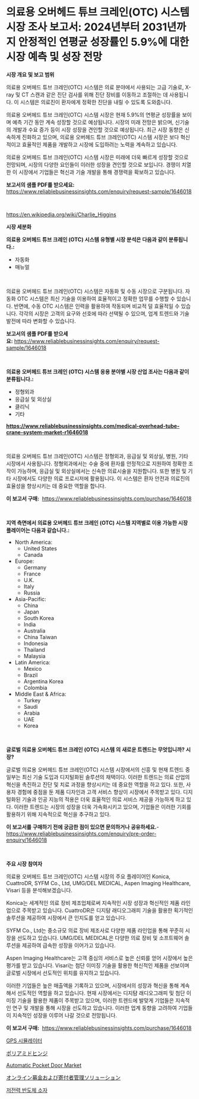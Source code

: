 <p><h1>의료용 오버헤드 튜브 크레인(OTC) 시스템 시장 조사 보고서: 2024년부터 2031년까지 안정적인 연평균 성장률인 5.9%에 대한 시장 예측 및 성장 전망</h1></p><p><strong>시장 개요 및 보고 범위</strong></p>
<p><p>의료용 오버헤드 튜브 크레인(OTC) 시스템은 의료 분야에서 사용되는 고급 기술로, X-ray 및 CT 스캔과 같은 진단 검사를 위해 진단 장비를 이동하고 조절하는 데 사용됩니다. 이 시스템은 의료진이 환자에게 정확한 진단을 내릴 수 있도록 도와줍니다.</p><p>의료용 오버헤드 튜브 크레인(OTC) 시스템 시장은 현재 5.9%의 연평균 성장률을 보이며 예측 기간 동안 계속 성장할 것으로 예상됩니다. 시장의 미래 전망은 밝으며, 신기술의 개발과 수요 증가 등이 시장 성장을 견인할 것으로 예상됩니다. 최근 시장 동향은 신속하게 진화하고 있으며, 의료용 오버헤드 튜브 크레인(OTC) 시스템 시장은 보다 혁신적이고 효율적인 제품을 개발하고 시장에 도입하려는 노력을 계속하고 있습니다.</p><p>의료용 오버헤드 튜브 크레인(OTC) 시스템 시장은 미래에 더욱 빠르게 성장할 것으로 전망되며, 시장의 다양한 요인들이 이러한 성장을 견인할 것으로 보입니다. 경쟁이 치열한 이 시장에서 기업들은 혁신과 기술 개발을 통해 경쟁력을 확보하고 있습니다.</p></p>
<p><strong>보고서의 샘플 PDF를 받으세요:</strong> <a href="https://www.reliablebusinessinsights.com/enquiry/request-sample/1646018">https://www.reliablebusinessinsights.com/enquiry/request-sample/1646018</a></p>
<p>&nbsp;</p>
<p><a href="https://en.wikipedia.org/wiki/Charlie_Higgins">https://en.wikipedia.org/wiki/Charlie_Higgins</a></p>
<p><strong>시장 세분화</strong></p>
<p><strong>의료용 오버헤드 튜브 크레인 (OTC) 시스템 유형별 시장 분석은 다음과 같이 분류됩니다.:</strong></p>
<p><ul><li>자동화</li><li>매뉴얼</li></ul></p>
<p>&nbsp;</p>
<p><p>의료용 오버헤드 튜브 크레인(OTC) 시스템은 자동화 및 수동 시장으로 구분됩니다. 자동화 OTC 시스템은 최신 기술을 이용하여 효율적이고 정확한 업무를 수행할 수 있습니다. 반면에, 수동 OTC 시스템은 인력을 활용하여 작동되며 비교적 덜 효율적일 수 있습니다. 각각의 시장은 고객의 요구와 선호에 따라 선택될 수 있으며, 업계 트렌드와 기술 발전에 따라 변화할 수 있습니다.</p></p>
<p><strong>보고서의 샘플 PDF를 받으세요:</strong>&nbsp;<a href="https://www.reliablebusinessinsights.com/enquiry/request-sample/1646018">https://www.reliablebusinessinsights.com/enquiry/request-sample/1646018</a></p>
<p>&nbsp;</p>
<p><strong> 의료용 오버헤드 튜브 크레인 (OTC) 시스템 응용 분야별 시장 산업 조사는 다음과 같이 분류됩니다.:</strong></p>
<p><ul><li>정형외과</li><li>응급실 및 외상실</li><li>클리닉</li><li>기타</li></ul></p>
<p><strong><a href="https://www.reliablebusinessinsights.com/medical-overhead-tube-crane-system-market-r1646018">https://www.reliablebusinessinsights.com/medical-overhead-tube-crane-system-market-r1646018</a></strong></p>
<p>&nbsp;</p>
<p><p>의료용 오버헤드 튜브 크레인(OTC) 시스템은 정형외과, 응급실 및 외상실, 병원, 기타 시장에서 사용됩니다. 정형외과에서는 수술 중에 환자를 안정적으로 지원하여 정확한 조작이 가능하며, 응급실 및 외상실에서는 신속한 의료시술을 지원합니다. 또한 병원 및 기타 시장에서도 다양한 의료 프로시저에 활용됩니다. 이 시스템은 환자 안전과 의료진의 효율성을 향상시키는 데 중요한 역할을 합니다.</p></p>
<p><strong>이 보고서 구매:</strong>&nbsp; <a href="https://www.reliablebusinessinsights.com/purchase/1646018">https://www.reliablebusinessinsights.com/purchase/1646018</a></p>
<p>&nbsp;</p>
<p><strong>지역 측면에서 의료용 오버헤드 튜브 크레인 (OTC) 시스템 지역별로 이용 가능한 시장 플레이어는 다음과 같습니다.:</strong></p>
<p><ul>
    <li>
        North America:
        <ul>
            <li>United States</li>
            <li>Canada</li>
        </ul>
    </li>
    <li>
        Europe:
        <ul>
            <li>Germany</li>
            <li>France</li>
            <li>U.K.</li>
            <li>Italy</li>
            <li>Russia</li>
        </ul>
    </li>
    <li>
        Asia-Pacific:
        <ul>
            <li>China</li>
            <li>Japan</li>
            <li>South Korea</li>
            <li>India</li>
            <li>Australia</li>
            <li>China Taiwan</li>
            <li>Indonesia</li>
            <li>Thailand</li>
            <li>Malaysia</li>
        </ul>
    </li>
    <li>
        Latin America:
        <ul>
            <li>Mexico</li>
            <li>Brazil</li>
            <li>Argentina Korea</li>
            <li>Colombia</li>
        </ul>
    </li>
    <li>
        Middle East & Africa:
        <ul>
            <li>Turkey</li>
            <li>Saudi</li>
            <li>Arabia</li>
            <li>UAE</li>
            <li>Korea</li>
        </ul>
    </li>
    </ul></p>
<p>&nbsp;</p>
<p><strong>글로벌 의료용 오버헤드 튜브 크레인 (OTC) 시스템 의 새로운 트렌드는 무엇입니까? 시장?</strong></p>
<p><p>글로벌 의료용 오버헤드 튜브 크레인(OTC) 시스템 시장에서의 신흥 및 현재 트렌드 중 일부는 최신 기술 도입과 디지털화된 솔루션의 채택이다. 이러한 트렌드는 의료 산업의 혁신을 촉진하고 진단 및 치료 과정을 향상시키는 데 중요한 역할을 하고 있다. 또한, 사용자 경험에 중점을 둔 제품 디자인과 고객 서비스 향상이 시장에서 주목받고 있다. 디지털화된 기술과 인공 지능의 적용은 더욱 효율적인 의료 서비스 제공을 가능하게 하고 있다. 이러한 트렌드는 시장의 성장을 더욱 가속화시키고 있으며, 기업들은 이러한 기회를 활용하기 위해 지속적으로 혁신을 추구하고 있다.</p></p>
<p><strong>이 보고서를 구매하기 전에 궁금한 점이 있으면 문의하거나 공유하세요.</strong>- <a href="https://www.reliablebusinessinsights.com/enquiry/pre-order-enquiry/1646018">https://www.reliablebusinessinsights.com/enquiry/pre-order-enquiry/1646018</a></p>
<p>&nbsp;</p>
<p><strong>주요 시장 참여자</strong></p>
<p><p>의료용 오버헤드 튜브 크레인(OTC) 시스템 시장의 주요 플레이어인 Konica, CuattroDR, SYFM Co., Ltd, UMG/DEL MEDICAL, Aspen Imaging Healthcare, Visari 등을 분석해보겠습니다.</p><p>Konica는 세계적인 의료 장비 제조업체로써 지속적인 시장 성장과 혁신적인 제품 라인업으로 주목받고 있습니다. CuattroDR은 디지턈 래디오그래피 기술을 활용한 획기적인 솔루션을 제공하여 시장에서 큰 인지도를 얻고 있습니다.</p><p>SYFM Co., Ltd는 중소규모 의료 장비 제조사로 다양한 제품 라인업을 통해 꾸준히 시장을 선도하고 있습니다. UMG/DEL MEDICAL은 다양한 의료 장비 및 소프트웨어 솔루션을 제공하여 급속한 성장을 이어가고 있습니다.</p><p>Aspen Imaging Healthcare는 고객 중심의 서비스로 높은 신뢰를 얻어 시장에서 높은 평가를 받고 있습니다. Visari는 첨단 이미징 기술을 활용한 혁신적인 제품을 선보이며 글로벌 시장에서 선도적인 위치를 유지하고 있습니다.</p><p>이러한 기업들은 높은 매출액을 기록하고 있으며, 시장에서의 성장과 혁신을 통해 계속해서 선도적인 역할을 하고 있습니다. 현재 시장에서는 디지턈 래디오그래피 및 첨단 이미징 기술을 활용한 제품이 주목받고 있으며, 이러한 트렌드에 발맞게 기업들은 지속적인 연구 및 개발을 통해 시장을 선도하고 있습니다. 이러한 업계 동향을 고려하여 기업들이 지속적인 성장을 이루어 나갈 것으로 전망됩니다.</p></p>
<p><strong>이 보고서 구매:</strong>&nbsp;&nbsp;<a href="https://www.reliablebusinessinsights.com/purchase/1646018">https://www.reliablebusinessinsights.com/purchase/1646018</a></p>
<p><p><a href="https://github.com/mpodehpw07370073/Market-Research-Report-List-2/blob/main/2516962177162.md">GPS 시뮬레이터</a></p><p><a href="https://github.com/TerrellConn/Market-Research-Report-List-2/blob/main/3881731164190.md">ポリアミドヒンジ</a></p><p><a href="https://github.com/Seman3302/Market-Research-Report-List-1/blob/main/automatic-pocket-door-market.md">Automatic Pocket Door Market</a></p><p><a href="https://github.com/schmahlson/Market-Research-Report-List-2/blob/main/4925455164189.md">オンライン募金および寄付者管理ソリューション</a></p><p><a href="https://github.com/nicholasellison0076890/Market-Research-Report-List-1/blob/main/5358594177161.md">저전력 반도체 소자</a></p></p>